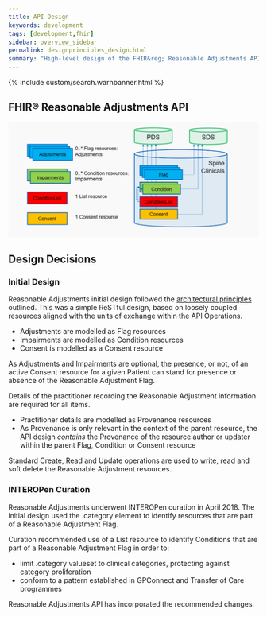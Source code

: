 ```yaml
---
title: API Design
keywords: development
tags: [development,fhir]
sidebar: overview_sidebar
permalink: designprinciples_design.html
summary: "High-level design of the FHIR&reg; Reasonable Adjustments API"
---
```


{% include custom/search.warnbanner.html %}

## FHIR&reg; Reasonable Adjustments API ##

<img src="images/HighLevelDesign.png"/>

## Design Decisions ##

### Initial Design ###

Reasonable Adjustments initial design followed the [architectural principles](/designprinciples_open_api_principles.html) outlined.
This was a simple ReSTful design, based on loosely coupled resources aligned with the units of exchange within the API Operations.
- Adjustments are modelled as Flag resources
- Impairments are modelled as Condition resources
- Consent is modelled as a Consent resource

As Adjustments and Impairments are optional, the presence, or not, of an active Consent resource for a given Patient can stand for presence or absence of the Reasonable Adjustment Flag.  

Details of the practitioner recording the Reasonable Adjustment information are required for all items.
- Practitioner details are modelled as Provenance resources
- As Provenance is only relevant in the context of the parent resource, the API design _contains_ the Provenance of the resource author or updater within the parent Flag, Condition or Consent resource

Standard Create, Read and Update operations are used to write, read and soft delete the Reasonable Adjustment resources.

### INTEROPen Curation ###

Reasonable Adjustments underwent INTEROPen curation in April 2018. The initial design used the .category element to identify resources that are part of a Reasonable Adjustment Flag.

Curation recommended use of a List resource to identify Conditions that are part of a Reasonable Adjustment Flag in order to:
- limit .category valueset to clinical categories, protecting against category proliferation
- conform to a pattern established in GPConnect and Transfer of Care programmes

Reasonable Adjustments API has incorporated the recommended changes.